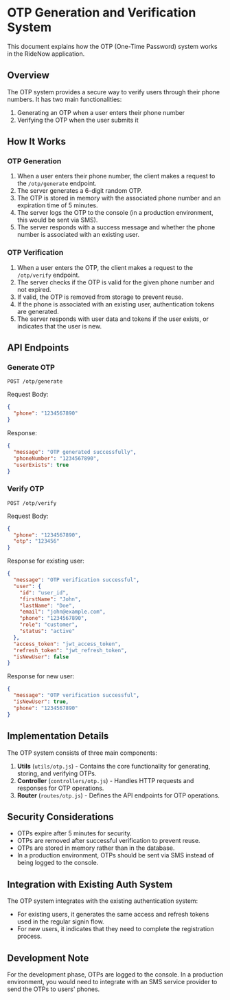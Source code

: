 # OTP Generation and Verification System

This document explains how the OTP (One-Time Password) system works in the RideNow application.

## Overview

The OTP system provides a secure way to verify users through their phone numbers. It has two main functionalities:
1. Generating an OTP when a user enters their phone number
2. Verifying the OTP when the user submits it

## How It Works

### OTP Generation

1. When a user enters their phone number, the client makes a request to the `/otp/generate` endpoint.
2. The server generates a 6-digit random OTP.
3. The OTP is stored in memory with the associated phone number and an expiration time of 5 minutes.
4. The server logs the OTP to the console (in a production environment, this would be sent via SMS).
5. The server responds with a success message and whether the phone number is associated with an existing user.

### OTP Verification

1. When a user enters the OTP, the client makes a request to the `/otp/verify` endpoint.
2. The server checks if the OTP is valid for the given phone number and not expired.
3. If valid, the OTP is removed from storage to prevent reuse.
4. If the phone is associated with an existing user, authentication tokens are generated.
5. The server responds with user data and tokens if the user exists, or indicates that the user is new.

## API Endpoints

### Generate OTP

```
POST /otp/generate
```

Request Body:
```json
{
  "phone": "1234567890"
}
```

Response:
```json
{
  "message": "OTP generated successfully",
  "phoneNumber": "1234567890",
  "userExists": true
}
```

### Verify OTP

```
POST /otp/verify
```

Request Body:
```json
{
  "phone": "1234567890",
  "otp": "123456"
}
```

Response for existing user:
```json
{
  "message": "OTP verification successful",
  "user": {
    "id": "user_id",
    "firstName": "John",
    "lastName": "Doe",
    "email": "john@example.com",
    "phone": "1234567890",
    "role": "customer",
    "status": "active"
  },
  "access_token": "jwt_access_token",
  "refresh_token": "jwt_refresh_token",
  "isNewUser": false
}
```

Response for new user:
```json
{
  "message": "OTP verification successful",
  "isNewUser": true,
  "phone": "1234567890"
}
```

## Implementation Details

The OTP system consists of three main components:

1. **Utils** (`utils/otp.js`) - Contains the core functionality for generating, storing, and verifying OTPs.
2. **Controller** (`controllers/otp.js`) - Handles HTTP requests and responses for OTP operations.
3. **Router** (`routes/otp.js`) - Defines the API endpoints for OTP operations.

## Security Considerations

- OTPs expire after 5 minutes for security.
- OTPs are removed after successful verification to prevent reuse.
- OTPs are stored in memory rather than in the database.
- In a production environment, OTPs should be sent via SMS instead of being logged to the console.

## Integration with Existing Auth System

The OTP system integrates with the existing authentication system:
- For existing users, it generates the same access and refresh tokens used in the regular signin flow.
- For new users, it indicates that they need to complete the registration process.

## Development Note

For the development phase, OTPs are logged to the console. In a production environment, you would need to integrate with an SMS service provider to send the OTPs to users' phones. 